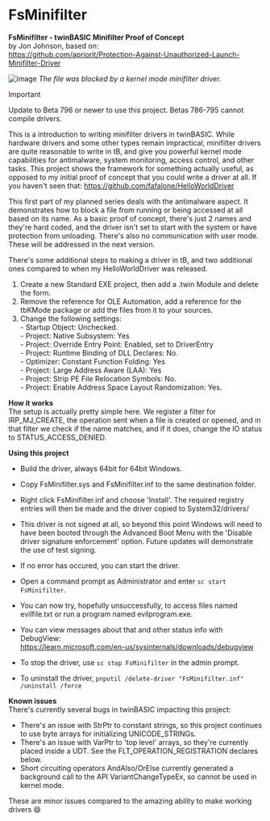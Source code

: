 # FsMinifilter

**FsMinifilter - twinBASIC Minifilter Proof of Concept**\
by Jon Johnson, based on:\
https://github.com/apriorit/Protection-Against-Unauthorized-Launch-Minifilter-Driver

![image](https://github.com/user-attachments/assets/60eb4c77-6750-47d2-a1a0-43608e92f437)
*The file was blocked by a kernel mode minifilter driver.*

>[!IMPORTANT]
>Update to Beta 796 or newer to use this project. Betas 786-795 cannot compile drivers.
                
This is a introduction to writing minifilter drivers in twinBASIC. While hardware drivers and some other types remain impractical, minifilter drivers are quite reasonable to write in tB, and give you powerful kernel mode capabilities for antimalware, system monitoring, access control, and other tasks. This project shows the framework for something actually  useful, as opposed to my initial proof of concept that you could write a driver at all. If you haven't seen that: https://github.com/fafalone/HelloWorldDriver

This first part of my planned series deals with the antimalware aspect. It demonstrates how to block a file from running or being accessed at all based on its name. As a basic proof of concept, there's just 2 names and they're hard coded, and the driver isn't set to start with the system or have protection from unloading. There's also no communication with user mode. These will be addressed in the next version.

There's some additional steps to making a driver in tB, and two additional ones compared to when my HelloWorldDriver was released.

1) Create a new Standard EXE project, then add a .twin Module and delete the form.
2) Remove the reference for OLE Automation, add a reference for the tbKMode package or add
    the files from it to your sources.
3) Change the following settings:\
       - Startup Object: Unchecked.\
       - Project: Native Subsystem: Yes\
       - Project: Override Entry Point: Enabled, set to DriverEntry\
       - Project: Runtime Binding of DLL Declares: No.\
       - Optimizer: Constant Function Folding: Yes\
       - Project: Large Address Aware (LAA): Yes\
       - Project: Strip PE File Relocation Symbols: No.\
       - Project: Enable Address Space Layout Randomization: Yes.
        
**How it works**\
The setup is actually pretty simple here. We register a filter for IRP_MJ_CREATE, the operation sent when a file is created or opened, and in that filter we check if the name matches, and if it does, change the IO status to STATUS_ACCESS_DENIED.

**Using this project**
- Build the driver, always 64bit for 64bit Windows.
- Copy FsMinifilter.sys and FsMinifilter.inf to the same destination folder.
- Right click FsMinifilter.inf and choose 'Install'. The required registry entries will then be made and the driver copied to System32/drivers/
- This driver is not signed at all, so beyond this point Windows will need to have been booted through the Advanced Boot Menu with the 'Disable driver signature enforcement' option. Future updates will demonstrate the use of test signing.
- If no error has occured, you can start the driver.
- Open a command prompt as Administrator and enter `sc start FsMinifilter`. 
- You can now try, hopefully unsuccessfully, to access files named evilfile.txt or run a program named evilprogram.exe.
- You can view messages about that and other status info with DebugView:\
https://learn.microsoft.com/en-us/sysinternals/downloads/debugview

- To stop the driver, use `sc stop FsMinifilter` in the admin prompt.

- To uninstall the driver, `pnputil /delete-driver "FsMinifilter.inf" /uninstall /force`

**Known issues**\
There's currently several bugs in twinBASIC impacting this project: 
- There's an issue with StrPtr to constant strings, so this project continues to use byte arrays for initializing UNICODE_STRINGs.
- There's an issue with VarPtr to 'top level' arrays, so they're currently placed inside a UDT. See the FLT_OPERATION_REGISTRATION declares below.
- Short circuiting operators AndAlso/OrElse currently generated a background call to the API VariantChangeTypeEx, so cannot be used in kernel mode.
    
These are minor issues compared to the amazing ability to make working drivers 😄
